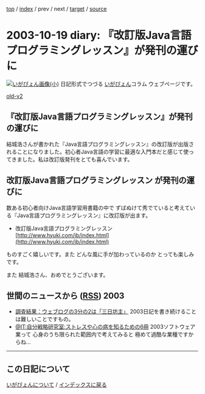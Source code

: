[top](https://igapyon.github.io/diary/) 
 / [index](https://igapyon.github.io/diary/2003/index.html) 
 / prev 
 / next 
 / [target](https://igapyon.github.io/diary/2003/ig031019.html) 
 / [source](https://github.com/igapyon/diary/blob/gh-pages/2003/ig031019.html.src.md) 

2003-10-19 diary: 『改訂版Java言語プログラミングレッスン』が発刊の運びに
=====================================================================================================
[![いがぴょん画像(小)](https://igapyon.github.io/diary/images/iga200306s.jpg "いがぴょん")](https://igapyon.github.io/diary/memo/memoigapyon.html) 日記形式でつづる [いがぴょん](https://igapyon.github.io/diary/memo/memoigapyon.html)コラム ウェブページです。

[old-v2](ig031019-orig.html)

## 『改訂版Java言語プログラミングレッスン』が発刊の運びに

結城浩さんが書かれた『Java言語プログラミングレッスン』の改訂版が出版されることになりました。初心者Java言語の学習に最適な入門本だと感じて使ってきました。私は改訂版発刊をとても喜んでいます。


## 改訂版Java言語プログラミングレッスン が発刊の運びに

数ある初心者向けJava言語学習用書籍の中で ずばぬけて秀でていると考えている『Java言語プログラミングレッスン』に改訂版が出ます。


* 改訂版Java言語プログラミングレッスン
  [http://www.hyuki.com/jb/index.html](http://www.hyuki.com/jb/index.html)

ものすごく嬉しいです。また どんな風に手が加わっているのか とっても楽しみです。

また 結城浩さん、おめでとうございます。

## 世間のニュースから ([RSS](ig031019-news.xml)) 2003


* [調査結果：ウェブログの3分の2は「三日坊主」](http://www.hotwired.co.jp/news/news/culture/story/20031017205.html)  2003日記を書き続けることは難しいことですもの。
* [@IT:自分戦略研究室:ストレスや心の病を知るための6冊](http://jibun.atmarkit.co.jp/ljibun01/rensai/bookreview04/review01.html)  2003ソフトウェア業って 心身のうち限られた範囲内で考えてみると 極めて過酷な業種ですからね…


----------------------------------------------------------------------------------------------------

## この日記について
[いがぴょんについて](https://igapyon.github.io/diary/memo/memoigapyon.html) / [インデックスに戻る](https://igapyon.github.io/diary/idxall.html)
